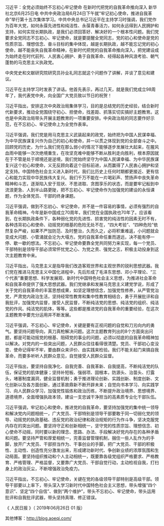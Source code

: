 习近平：全党必须始终不忘初心牢记使命 在新时代把党的自我革命推向深入
 新华社北京6月25日电 中共中央政治局6月24日下午就“牢记初心使命，推进自我革命”举行第十五次集体学习。中共中央总书记习近平在主持学习时强调，我们党作为百年大党，如何永葆先进性和纯洁性、永葆青春活力，如何永远得到人民拥护和支持，如何实现长期执政，是我们必须回答好、解决好的一个根本性问题。我们党要求全党同志不忘初心、牢记使命，就是要提醒全党同志，党的初心和使命是党的性质宗旨、理想信念、奋斗目标的集中体现，越是长期执政，越不能忘记党的初心使命，越不能丧失自我革命精神，在新时代把党的自我革命推向深入，把党建设成为始终走在时代前列、人民衷心拥护、勇于自我革命、经得起各种风浪考验、朝气蓬勃的马克思主义执政党。

中央党史和文献研究院研究员孙业礼同志就这个问题作了讲解，并谈了意见和建议。

习近平在主持学习时发表了讲话。他首先表示，再过几天，就是我们党成立98周年了，我代表党中央，向全国广大党员致以节日的祝贺！

习近平指出，安排这次中央政治局集体学习，目的是总结党的历史经验，结合新时代新要求，推动全党围绕守初心、担使命，找差距、抓落实切实搞好主题教育。这也是中央政治局带头开展主题教育的一项重要安排。中央政治局的同志要作好示范，在不忘初心、牢记使命上为全党作表率。

习近平强调，我们党是用马克思主义武装起来的政党，始终把为中国人民谋幸福、为中华民族谋复兴作为自己的初心和使命，并一以贯之体现到党的全部奋斗之中。回顾党的历史，为什么我们党在那么弱小的情况下能够逐步发展壮大起来，在腥风血雨中能够一次次绝境重生，在攻坚克难中能够不断从胜利走向胜利，根本原因就在于不管是处于顺境还是逆境，我们党始终坚守为中国人民谋幸福、为中华民族谋复兴这个初心和使命，义无反顾向着这个目标前进，从而赢得了人民衷心拥护和坚定支持。中国特色社会主义进入新时代，我们比历史上任何时期都更接近、更有信心和能力实现中华民族伟大复兴。我们千万不能在一片喝彩声、赞扬声中丧失革命精神和斗志，逐渐陷入安于现状、不思进取、贪图享乐的状态，而是要牢记船到中流浪更急、人到半山路更陡，把不忘初心、牢记使命作为加强党的建设的永恒课题，作为全体党员、干部的终身课题。

习近平强调，做到不忘初心、牢记使命，并不是一件容易的事情，必须有强烈的自我革命精神。今年是新中国成立70周年，我们党在全国执政也70年了。应该看到，在长期执政条件下，各种弱化党的先进性、损害党的纯洁性的因素无时不有，各种违背初心和使命、动摇党的根基的危险无处不在，“四大考验”、“四种危险”依然复杂严峻，如果不严加防范、及时整治，久而久之，必将积重难返，小问题就会变成大问题、小管涌就会沦为大塌方。党的自我革命任重而道远，决不能有停一停、歇一歇的想法。不忘初心、牢记使命要靠全党共同努力来实现，每一个党员、干部特别是领导干部必须常怀忧党之心、为党之责、强党之志，积极主动投身到这次主题教育中来。

习近平指出，马克思主义是指导我们改造客观世界和主观世界的锐利思想武器。我们党在推进马克思主义中国化进程中，先后形成了毛泽东思想、邓小平理论、“三个代表”重要思想、科学发展观、新时代中国特色社会主义思想，为推进社会革命和自我革命提供了强大思想武器。我们党继承和发展马克思主义建党学说，形成了关于党的自我革命的丰富思想成果，如坚定理想信念，加强党性修养，从严管党治党，严肃党内政治生活，坚持经常性教育和集中性教育相结合，勇于开展批评和自我批评，加强党内监督，接受人民监督，不断纯洁党的思想、纯洁党的组织、纯洁党的作风、纯洁党的肌体，等等。这些都是推进党的自我革命的重要经验，在这次主题教育中要充分运用并不断发展。

习近平强调，不忘初心、牢记使命，关键是要有正视问题的自觉和刀刃向内的勇气。要坚持问题导向，真刀真枪解决问题。这次主题教育列出的8个方面突出问题，都是可能动摇党的根基、阻碍党的事业的问题，必须以彻底的自我革命精神加以解决。对党内的一些突出问题，人民群众往往看得很清楚。党员、干部初心变没变、使命记得牢不牢，要由群众来评价、由实践来检验。我们不能关起门来搞自我革命，而要多听听人民群众意见，自觉接受人民群众监督。

习近平指出，要坚持自我净化、自我完善、自我革新、自我提高，不断纯洁党的队伍，保证党的肌体健康；坚持补短板、强弱项、固根本，防源头、治苗头、打露头，堵塞制度漏洞，健全监督机制；勇于推进理论创新、实践创新、制度创新、文化创新以及各方面创新，通过革故鼎新不断开辟未来；自觉向书本学习、向实践学习、向人民群众学习，加强党性锻炼和政治历练，不断提升政治境界、思想境界、道德境界，全面增强执政本领，建设一支忠诚干净担当的高素质专业化干部队伍。

习近平强调，牢记初心和使命，推进党的自我革命，要坚持加强党的集中统一领导和解决党内问题相统一，广大党员、干部特别是领导干部要敢于同一切弱化党的领导、动摇党的执政基础、违反党的政治纪律和政治规矩的行为作斗争，坚决克服党内存在的突出问题。要坚持守正和创新相统一，坚守党的性质宗旨、理想信念、初心使命不动摇，同时要以新的理念、思路、办法、手段解决好党内存在的各种矛盾和问题。要坚持严管和厚爱相统一，完善监督管理机制，捆住一些人乱作为的手脚，放开广大党员、干部担当作为、干事创业的手脚，把广大党员、干部的积极性、主动性、创造性充分激发出来，形成建功新时代、争创新业绩的浓厚氛围和生动局面。要坚持组织推动和个人主动相统一，既要靠各级党组织严格要求、严格教育、严格管理、严格监督，又要靠广大党员、干部自觉行动，主动检视自我，打扫身上的政治灰尘，不断增强政治免疫力。

习近平指出，不忘初心、牢记使命，关键在党的各级领导干部特别是高级干部。领导干部要以上率下，带头深入学习新时代中国特色社会主义思想，带头增强“四个意识”、坚定“四个自信”、做到“两个维护”，带头不忘初心、牢记使命，带头运用批评和自我批评武器，带头坚持真理、修正错误。

《 人民日报 》（ 2019年06月26日 01 版）


其他博客：http://blog.aoeqi.com/
